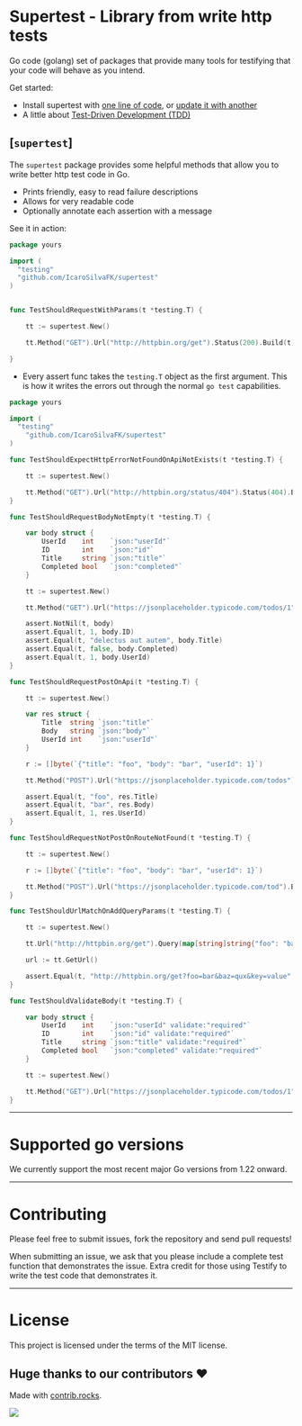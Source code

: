 # Supertest - Library from write http tests

Go code (golang) set of packages that provide many tools for testifying that your code will behave as you intend.

Get started:

- Install supertest with [one line of code](#installation), or [update it with another](#staying-up-to-date)
- A little about [Test-Driven Development (TDD)](https://en.wikipedia.org/wiki/Test-driven_development)

## [`supertest`]

The `supertest` package provides some helpful methods that allow you to write better http test code in Go.

- Prints friendly, easy to read failure descriptions
- Allows for very readable code
- Optionally annotate each assertion with a message

See it in action:

```go
package yours

import (
  "testing"
  "github.com/IcaroSilvaFK/supertest"
)


func TestShouldRequestWithParams(t *testing.T) {

	tt := supertest.New()

	tt.Method("GET").Url("http://httpbin.org/get").Status(200).Build(t)

}
```

- Every assert func takes the `testing.T` object as the first argument. This is how it writes the errors out through the normal `go test` capabilities.

```go
package yours

import (
  "testing"
	"github.com/IcaroSilvaFK/supertest"
)

func TestShouldExpectHttpErrorNotFoundOnApiNotExists(t *testing.T) {

	tt := supertest.New()

	tt.Method("GET").Url("http://httpbin.org/status/404").Status(404).Build(t)
}

func TestShouldRequestBodyNotEmpty(t *testing.T) {

	var body struct {
		UserId    int    `json:"userId"`
		ID        int    `json:"id"`
		Title     string `json:"title"`
		Completed bool   `json:"completed"`
	}

	tt := supertest.New()

	tt.Method("GET").Url("https://jsonplaceholder.typicode.com/todos/1").Json(&body).Status(200).Build(t)

	assert.NotNil(t, body)
	assert.Equal(t, 1, body.ID)
	assert.Equal(t, "delectus aut autem", body.Title)
	assert.Equal(t, false, body.Completed)
	assert.Equal(t, 1, body.UserId)
}

func TestShouldRequestPostOnApi(t *testing.T) {

	tt := supertest.New()

	var res struct {
		Title  string `json:"title"`
		Body   string `json:"body"`
		UserId int    `json:"userId"`
	}

	r := []byte(`{"title": "foo", "body": "bar", "userId": 1}`)

	tt.Method("POST").Url("https://jsonplaceholder.typicode.com/todos").Body(r).Json(&res).Status(201).Build(t)

	assert.Equal(t, "foo", res.Title)
	assert.Equal(t, "bar", res.Body)
	assert.Equal(t, 1, res.UserId)
}

func TestShouldRequestNotPostOnRouteNotFound(t *testing.T) {

	tt := supertest.New()

	r := []byte(`{"title": "foo", "body": "bar", "userId": 1}`)

	tt.Method("POST").Url("https://jsonplaceholder.typicode.com/tod").Body(r).Status(404).Build(t)
}

func TestShouldUrlMatchOnAddQueryParams(t *testing.T) {

	tt := supertest.New()

	tt.Url("http://httpbin.org/get").Query(map[string]string{"foo": "bar", "baz": "qux", "key": "value"})

	url := tt.GetUrl()

	assert.Equal(t, "http://httpbin.org/get?foo=bar&baz=qux&key=value", url)
}

func TestShouldValidateBody(t *testing.T) {

	var body struct {
		UserId    int    `json:"userId" validate:"required"`
		ID        int    `json:"id" validate:"required"`
		Title     string `json:"title" validate:"required"`
		Completed bool   `json:"completed" validate:"required"`
	}

	tt := supertest.New()

	tt.Method("GET").Url("https://jsonplaceholder.typicode.com/todos/1").Json(&body).Status(200).ValidateBody().Build(t)
}

```

---

# Supported go versions

We currently support the most recent major Go versions from 1.22 onward.

---

# Contributing

Please feel free to submit issues, fork the repository and send pull requests!

When submitting an issue, we ask that you please include a complete test function that demonstrates the issue. Extra credit for those using Testify to write the test code that demonstrates it.

---

# License

This project is licensed under the terms of the MIT license.

## Huge thanks to our contributors :heart:

Made with [contrib.rocks](https://contrib.rocks).

<a href="https://github.com/IcaroSilvaFK/supertest/graphs/contributors">
  <img src="https://contrib.rocks/image?repo=IcaroSilvaFK/supertest" />
</a>
